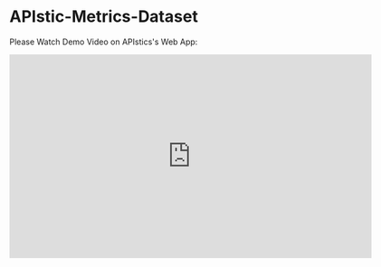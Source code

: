 # APIstic-Metrics-Dataset


Please Watch Demo Video on APIstics's Web App:

<iframe width="640" height="360" frameborder="0" src="https://mega.nz/embed/Nzd0lKBS#57C4CPy_sVvrc59D0kfGzA_YebrME5yjR64SpSKyCTM" allowfullscreen ></iframe>

